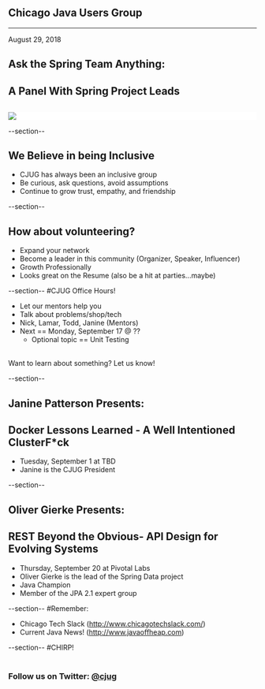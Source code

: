 ## Chicago Java Users Group

---

August 29, 2018

## Ask the Spring Team Anything: 
## A Panel With Spring Project Leads


<div style="background-color: white; margin-top: 30px;">
	<img src="images/cjug.gif" style="border: none; box-shadow: none;"/>
</div>


--section--
## We Believe in being Inclusive
 * CJUG has always been an inclusive group
 * Be curious, ask questions, avoid assumptions
 * Continue to grow trust, empathy, and friendship

--section--

## How about volunteering?
 * Expand your network
 * Become a leader in this community (Organizer, Speaker, Influencer)
 * Growth Professionally
 * Looks great on the Resume (also be a hit at parties...maybe)


--section--
#CJUG Office Hours!
* Let our mentors help you
* Talk about problems/shop/tech
* Nick, Lamar, Todd, Janine (Mentors)
* Next == Monday, September 17 @ ??
  * Optional topic == Unit Testing

<br>
Want to learn about something? Let us know!

--section--

## Janine Patterson Presents: 
## Docker Lessons Learned - A Well Intentioned ClusterF\*ck
* Tuesday, September 1 at TBD
* Janine is the CJUG President


--section--

## Oliver Gierke Presents: 
## REST Beyond the Obvious- API Design for Evolving Systems

* Thursday, September 20 at Pivotal Labs
* Oliver Gierke is the lead of the Spring Data project
* Java Champion 
* Member of the JPA 2.1 expert group


--section--
#Remember:
 * Chicago Tech Slack (http://www.chicagotechslack.com/)
 * Current Java News! (http://www.javaoffheap.com)


--section--
#CHIRP!
<br/><br/>
### Follow us on Twitter: <u>@cjug</u>

